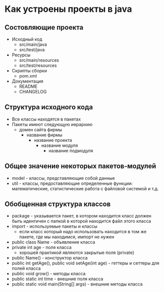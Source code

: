 # Как устроены проекты в java

## Состовляющие проекта

+ Исходный код
    + src/main/java
    + src/test/java
+ Ресурсы
    + src/main/resources
    + src/test/resources
+ Скрипты сборки
    + pom.xml
+ Документация
    + README
    + CHANGELOG

## Структура исходного кода

+ Все классы находятся в пакетах
+ Пакеты имеют следующую иерархию
    + домен сайта фирмы
        + название фирмы
            + название проекта
                + название модуля
                    + название подмодуля

## Общее значение некоторых пакетов-модулей

+ model - классы, представляющие собой данные
+ util - классы, предоставляющие определенные функции:
    математические, статистические
    работа с файловой системой и т.д.

## Обобщенная структура классов

+ package - указывается пакет, в котором находится класс
    должен быть идентичен с папкой в которой находится файл
    этого класса
+ import - используемые пакеты и классы
    + если класс который надо использовать находится
        в том же пакете, где мы находимся, импорт не нужен
+ public class Name - объявление класса
+ private int age - поля класса
    + хорошей практикой являются закрытые поля (private)
+ public Name() - конструктор класса
+ public int getAge(), public void setAge(int age) -
    геттеры и сеттеры для полей класса
+ public void grow() - методы класса
+ public static int time - внешние поля класса
+ public static void main(String[] args) - внешние
    методы класса
